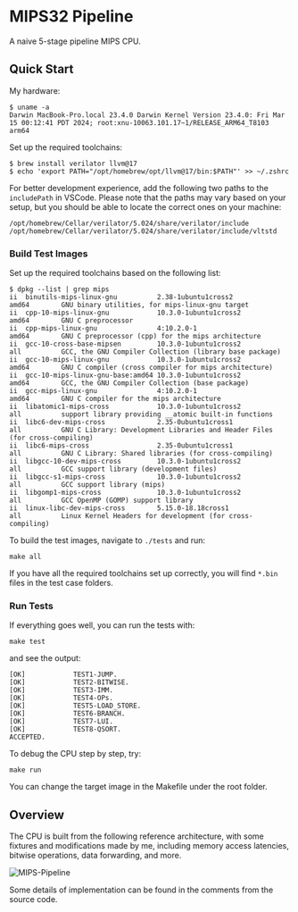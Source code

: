 # MIPS32 Pipeline

A naive 5-stage pipeline MIPS CPU.

## Quick Start

My hardware:

```shell
$ uname -a
Darwin MacBook-Pro.local 23.4.0 Darwin Kernel Version 23.4.0: Fri Mar 15 00:12:41 PDT 2024; root:xnu-10063.101.17~1/RELEASE_ARM64_T8103 arm64
```

Set up the required toolchains:

```shell
$ brew install verilator llvm@17
$ echo 'export PATH="/opt/homebrew/opt/llvm@17/bin:$PATH"' >> ~/.zshrc
```

For better development experience, add the following two paths to the `includePath` in VSCode. Please note that the paths may vary based on your setup, but you should be able to locate the correct ones on your machine:

```
/opt/homebrew/Cellar/verilator/5.024/share/verilator/include
/opt/homebrew/Cellar/verilator/5.024/share/verilator/include/vltstd
```

### Build Test Images

Set up the required toolchains based on the following list:

```shell
$ dpkg --list | grep mips
ii  binutils-mips-linux-gnu          2.38-1ubuntu1cross2                     amd64        GNU binary utilities, for mips-linux-gnu target
ii  cpp-10-mips-linux-gnu            10.3.0-1ubuntu1cross2                   amd64        GNU C preprocessor
ii  cpp-mips-linux-gnu               4:10.2.0-1                              amd64        GNU C preprocessor (cpp) for the mips architecture
ii  gcc-10-cross-base-mipsen         10.3.0-1ubuntu1cross2                   all          GCC, the GNU Compiler Collection (library base package)
ii  gcc-10-mips-linux-gnu            10.3.0-1ubuntu1cross2                   amd64        GNU C compiler (cross compiler for mips architecture)
ii  gcc-10-mips-linux-gnu-base:amd64 10.3.0-1ubuntu1cross2                   amd64        GCC, the GNU Compiler Collection (base package)
ii  gcc-mips-linux-gnu               4:10.2.0-1                              amd64        GNU C compiler for the mips architecture
ii  libatomic1-mips-cross            10.3.0-1ubuntu1cross2                   all          support library providing __atomic built-in functions
ii  libc6-dev-mips-cross             2.35-0ubuntu1cross1                     all          GNU C Library: Development Libraries and Header Files (for cross-compiling)
ii  libc6-mips-cross                 2.35-0ubuntu1cross1                     all          GNU C Library: Shared libraries (for cross-compiling)
ii  libgcc-10-dev-mips-cross         10.3.0-1ubuntu1cross2                   all          GCC support library (development files)
ii  libgcc-s1-mips-cross             10.3.0-1ubuntu1cross2                   all          GCC support library (mips)
ii  libgomp1-mips-cross              10.3.0-1ubuntu1cross2                   all          GCC OpenMP (GOMP) support library
ii  linux-libc-dev-mips-cross        5.15.0-18.18cross1                      all          Linux Kernel Headers for development (for cross-compiling)
```

To build the test images, navigate to `./tests` and run:

```shell
make all
```

If you have all the required toolchains set up correctly, you will find `*.bin` files in the test case folders.

### Run Tests

If everything goes well, you can run the tests with:

```shell
make test
```

and see the output:

```
[OK]            TEST1-JUMP.
[OK]            TEST2-BITWISE.
[OK]            TEST3-IMM.
[OK]            TEST4-OPs.
[OK]            TEST5-LOAD_STORE.
[OK]            TEST6-BRANCH.
[OK]            TEST7-LUI.
[OK]            TEST8-QSORT.
ACCEPTED.
```

To debug the CPU step by step, try:

```shell
make run
```

You can change the target image in the Makefile under the root folder.

## Overview

The CPU is built from the following reference architecture, with some fixtures and modifications made by me, including memory access latencies, bitwise operations, data forwarding, and more.

![MIPS-Pipeline](https://p.ipic.vip/bg6ikm.png)

Some details of implementation can be found in the comments from the source code.
